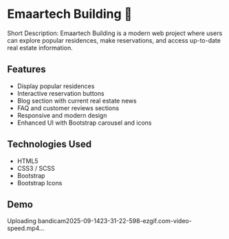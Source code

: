 # Emaartech Building 🏢

Short Description: Emaartech Building is a modern web project where users can explore popular residences, make reservations, and access up-to-date real estate information.

## Features
- Display popular residences
- Interactive reservation buttons
- Blog section with current real estate news
- FAQ and customer reviews sections
- Responsive and modern design
- Enhanced UI with Bootstrap carousel and icons

## Technologies Used
- HTML5
- CSS3 / SCSS
- Bootstrap 
- Bootstrap Icons


## Demo

Uploading bandicam2025-09-1423-31-22-598-ezgif.com-video-speed.mp4…




